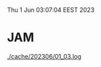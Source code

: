 Thu  1 Jun 03:07:04 EEST 2023
# JAM
<a href='./cache/202306/01_03.log'>./cache/202306/01_03.log</a>

